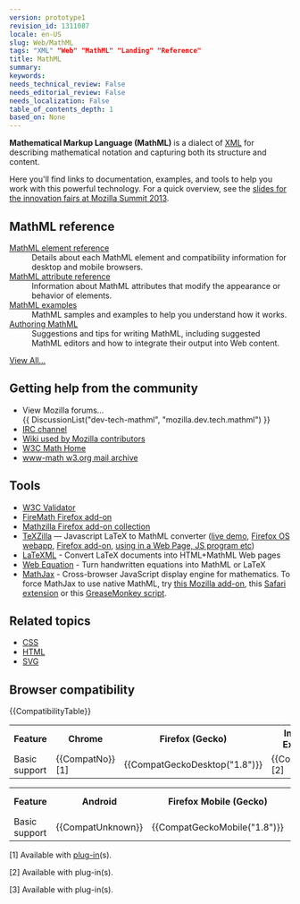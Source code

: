 ```yaml
---
version: prototype1
revision_id: 1311087
locale: en-US
slug: Web/MathML
tags: "XML" "Web" "MathML" "Landing" "Reference"
title: MathML
summary: 
keywords: 
needs_technical_review: False
needs_editorial_review: False
needs_localization: False
table_of_contents_depth: 1
based_on: None
---
```

<p class="summary"><strong>Mathematical Markup Language (MathML)</strong> is a&nbsp;dialect of <a href="/en-US/docs/XML">XML</a> for describing mathematical notation and capturing both its structure and content.</p>

<p>Here you'll find links to documentation, examples, and tools to help you work with this powerful technology. For a quick overview, see the <a href="https://fred-wang.github.io/MozSummitMathML/index.html">slides for the innovation fairs at Mozilla Summit 2013</a>.</p>

<div class="row topicpage-table">
<div class="section">
<h2 id="MathML_reference">MathML reference</h2>

<dl>
 <dt><a href="/en-US/docs/Web/MathML/Element">MathML element reference</a></dt>
 <dd>Details about each MathML element and compatibility information for desktop and mobile browsers.</dd>
 <dt><a href="/en-US/docs/Web/MathML/Attribute">MathML attribute reference</a></dt>
 <dd>Information about MathML attributes that modify the appearance or behavior of elements.</dd>
 <dt><a href="/en-US/docs/Web/MathML/Examples">MathML examples</a></dt>
 <dd>MathML samples and examples to help you understand how it works.</dd>
 <dt><a href="/en-US/docs/Web/MathML/Authoring">Authoring MathML</a></dt>
 <dd>Suggestions and tips for writing MathML, including suggested MathML editors and how to integrate their output into Web content.</dd>
</dl>

<p><a href="/en-US/docs/tag/MathML">View All...</a></p>
</div>

<div class="section">
<h2 id="Getting_help_from_the_community">Getting help from the community</h2>

<ul>
 <li>View Mozilla forums...<br />
  {{ DiscussionList("dev-tech-mathml", "mozilla.dev.tech.mathml") }}</li>
 <li><a href="irc://irc.mozilla.org/%23mathml" rel="external" target="_blank" title="#mathml">IRC channel</a></li>
 <li><a  href="https://wiki.mozilla.org/MathML:Home_Page">Wiki used by Mozilla contributors</a></li>
 <li><a  href="https://www.w3.org/Math/" title="http://www.w3.org">W3C Math Home</a></li>
 <li><a  href="https://lists.w3.org/Archives/Public/www-math/" title="http://lists.w3.org">www-math w3.org mail archive</a></li>
</ul>

<h2 id="Tools">Tools</h2>

<ul>
 <li><a  href="https://validator.w3.org" title="http://validator.w3.org">W3C Validator</a></li>
 <li><a  href="https://addons.mozilla.org/en/firefox/addon/8969/">FireMath Firefox add-on</a></li>
 <li><a href="https://addons.mozilla.org/firefox/collections/fred_wang/mathzilla/">Mathzilla Firefox add-on collection</a></li>
 <li><a href="https://github.com/fred-wang/TeXZilla">TeXZilla</a> — Javascript LaTeX to MathML converter (<a  href="https://fred-wang.github.io/TeXZilla/" title="http://fred-wang.github.io">live demo</a>, <a  href="https://r-gaia-cs.github.io/TeXZilla-webapp/" title="http://r-gaia-cs.github.io">Firefox OS webapp</a>, <a href="https://addons.mozilla.org/en-US/firefox/addon/texzilla/">Firefox add-on</a>, <a href="https://github.com/fred-wang/TeXZilla/wiki/Using-TeXZilla">using in a Web Page, JS program etc</a>)</li>
 <li><a  href="http://dlmf.nist.gov/LaTeXML/" title="http://dlmf.nist.gov">LaTeXML</a> - Convert LaTeX documents into HTML+MathML Web pages</li>
 <li><a  href="http://webdemo.visionobjects.com/home.html#equation" title="http://webdemo.visionobjects.com">Web Equation</a> - Turn handwritten equations into MathML or LaTeX</li>
 <li><a  href="https://www.mathjax.org/" title="http://www.mathjax.org">MathJax</a> - Cross-browser JavaScript display engine for mathematics. To force MathJax to use native MathML, try <a href="https://addons.mozilla.org/en-US/firefox/addon/mathjax-native-mathml/">this Mozilla add-on</a>, this <a  href="https://fred-wang.github.io/mathjax-native-mathml-safari/mathjax-native-mathml.safariextz" title="http://fred-wang.github.io">Safari extension</a> or this <a href="https://openuserjs.org/scripts/fred.wang/MathJax_Native_MathML/">GreaseMonkey script</a>.</li>
</ul>

<h2 id="Related_topics">Related topics</h2>

<ul>
 <li><a href="/en-US/docs/Web/CSS">CSS</a></li>
 <li><a href="/en-US/docs/Web/HTML">HTML</a></li>
 <li><a href="/en-US/docs/Web/SVG">SVG</a></li>
</ul>
</div>
</div>

<h2 id="Browser_compatibility">Browser compatibility</h2>

<p>{{CompatibilityTable}}</p>

<div id="compat-desktop">
<table class="compat-table">
 <tbody>
  <tr>
   <th>Feature</th>
   <th>Chrome</th>
   <th>Firefox (Gecko)</th>
   <th>Internet Explorer</th>
   <th>Opera</th>
   <th>Safari</th>
  </tr>
  <tr>
   <td>Basic support</td>
   <td>{{CompatNo}} [1]</td>
   <td>{{CompatGeckoDesktop("1.8")}}</td>
   <td>{{CompatNo}} [2]</td>
   <td>{{CompatNo}} [3]</td>
   <td>{{CompatSafari(5.1)}}</td>
  </tr>
 </tbody>
</table>
</div>

<div id="compat-mobile">
<table class="compat-table">
 <tbody>
  <tr>
   <th>Feature</th>
   <th>Android</th>
   <th>Firefox Mobile (Gecko)</th>
   <th>IE Mobile</th>
   <th>Opera Mobile</th>
   <th>Safari Mobile</th>
  </tr>
  <tr>
   <td>Basic support</td>
   <td>{{CompatUnknown}}</td>
   <td>{{CompatGeckoMobile("1.8")}}</td>
   <td>{{CompatUnknown}}</td>
   <td>{{CompatUnknown}}</td>
   <td>5.1</td>
  </tr>
 </tbody>
</table>
</div>

<p>[1] Available with <a href="https://chrome.google.com/webstore/detail/fmath-html-%2B-mathml-solut/emdjdpchbjipnjhkfljbcapgfecmnglm">plug-in</a>(s).</p>

<p>[2] Available with plug-in(s).</p>

<p>[3] Available with plug-in(s).</p>

